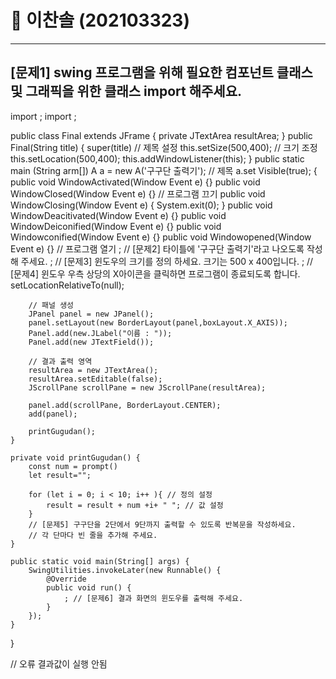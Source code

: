 # 📘 이찬솔 (202103323)

---



## [문제1] swing 프로그램을 위해 필요한 컴포넌트 클래스 및 그래픽을 위한 클래스 import 해주세요.
import ;
import ;

public class Final extends JFrame {
    private JTextArea resultArea;
}
    public Final(String title) {
           super(title) // 제목 설정 
           this.setSize(500,400); // 크기 조정
           this.setLocation(500,400);
           this.addWindowListener(this);
    }
        public static main (String arm[])
                A a = new A('구구단 출력기'); // 제목 
                a.set Visible(true);
        {
            public void WindowActivated(Window Event e) {}
            public void WindowClosed(Window Event e) {} // 프로그램 끄기
            public void WindowClosing(Window Event e) {
                   System.exit(0);
            }
            public void WindowDeacitivated(Window Event e) {} 
            public void WindowDeiconified(Window Event e) {}
            public void Windowconified(Window Event e) {}
            public void Windowopened(Window Event e) {}  // 프로그램 열기
        ; // [문제2] 타이틀에 '구구단 출력기'라고 나오도록 작성해 주세요.
        ; // [문제3] 윈도우의 크기를 정의 하세요. 크기는 500 x 400입니다.
        ; // [문제4] 윈도우 우측 상당의 X아이콘을 클릭하면 프로그램이 종료되도록 합니다.
        setLocationRelativeTo(null);

        // 패널 생성
        JPanel panel = new JPanel();
        panel.setLayout(new BorderLayout(panel,boxLayout.X_AXIS));
        Panel.add(new.JLabel("이름 : "));
        Panel.add(new JTextField());

        // 결과 출력 영역
        resultArea = new JTextArea();
        resultArea.setEditable(false);
        JScrollPane scrollPane = new JScrollPane(resultArea);

        panel.add(scrollPane, BorderLayout.CENTER);
        add(panel);

        printGugudan();
    }

    private void printGugudan() {
        const num = prompt()
        let result="";

        for (let i = 0; i < 10; i++ ){ // 정의 설정 
            result = result + num +i+ " "; // 값 설정 
        }
        // [문제5] 구구단을 2단에서 9단까지 출력할 수 있도록 반복문을 작성하세요.
        // 각 단마다 빈 줄을 추가해 주세요.
    }

    public static void main(String[] args) {
        SwingUtilities.invokeLater(new Runnable() {
            @Override
            public void run() {
                ; // [문제6] 결과 화면의 윈도우를 출력해 주세요.
            } 
        });
    }
}

// 오류 결과값이 실행 안됨 
